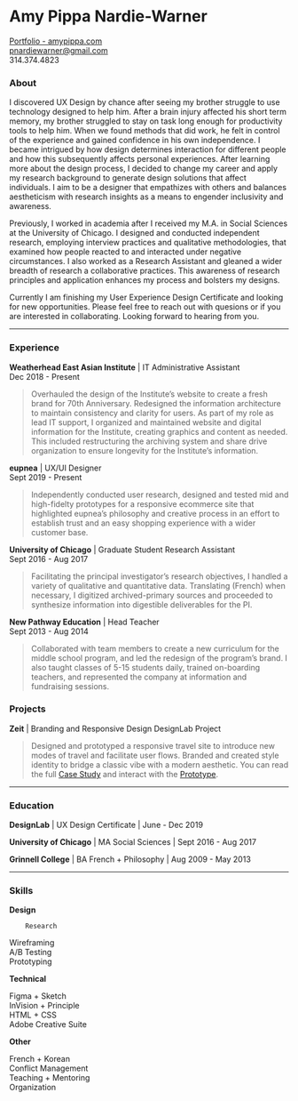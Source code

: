 # Amy Pippa Nardie-Warner

[Portfolio - amypippa.com](http://amypippa.com/)  
pnardiewarner@gmail.com  
314.374.4823  

### About

I discovered UX Design by chance after seeing my brother struggle to use technology designed to help him. After a brain injury affected his short term memory, my brother struggled to stay on task long enough for productivity tools to help him. When we found methods that did work, he felt in control of the experience and gained confidence in his own independence. I became intrigued by how design determines interaction for different people and how this subsequently affects personal experiences.  After learning more about the design process, I decided to change my career and apply my research background to generate design solutions that affect individuals. I aim to be a designer that empathizes with others and balances aestheticism with research insights as a means to engender inclusivity and awareness.

Previously, I worked in academia after I received my M.A. in Social Sciences at the University of Chicago. I designed and conducted independent research, employing interview practices and qualitative methodologies, that examined how people reacted to and interacted under negative circumstances. I also worked as a Research Assistant and gleaned a wider breadth of research a collaborative practices. This awareness of research principles and application enhances my process and bolsters my designs.

Currently I am finishing my User Experience Design Certificate and looking for new opportunities. Please feel free to reach out with quesions or if you are interested in collaborating. Looking forward to hearing from you.

---

### Experience

**Weatherhead East Asian Institute** | IT Administrative Assistant  
Dec 2018 - Present

>Overhauled the design of the Institute’s website to create a fresh brand for 70th Anniversary. Redesigned the information architecture to maintain consistency and clarity for users. As part of my role as lead IT support, I organized and maintained website and digital information for the Institute, creating graphics and content as needed. This included restructuring the archiving system and share drive organization to ensure longevity for the Institute’s information.

**eupnea** | UX/UI Designer  
Sept 2019 - Present

>Independently conducted user research, designed and tested mid and high-fidelty prototypes for a responsive ecommerce site that highlighted eupnea’s philosophy and creative process in an effort to establish trust and an easy shopping experience with a wider customer base.

**University of Chicago** | Graduate Student Research Assistant  
Sept 2016 - Aug 2017

>Facilitating the principal investigator’s research objectives, I handled a variety of qualitative and quantitative data. Translating (French) when necessary, I digitized archived-primary sources and proceeded to synthesize information into digestible deliverables for the PI.

**New Pathway Education** | Head Teacher  
Sept 2013 - Aug 2014

>Collaborated with team members to create a new curriculum for the middle school program, and led the redesign of the program’s brand. I also taught classes of 5-15 students daily, trained on-boarding teachers, and represented the company at information and fundraising sessions.

### Projects

**Zeit** | Branding and Responsive Design 
DesignLab Project

>Designed and prototyped a responsive travel site to introduce new modes of travel and facilitate user flows. Branded and created style identity to bridge a classic vibe with a modern aesthetic. You can read the full [Case Study](http://amypippa.com/zeit) and interact with the [Prototype](https://invis.io/H7TM3GB2B9F).

---

### Education

**DesignLab** 
| UX Design Certificate
| June - Dec 2019

**University of Chicago**
| MA Social Sciences
| Sept 2016 - Aug 2017

**Grinnell College**
| BA French + Philosophy
| Aug 2009 - May 2013

---

### Skills

**Design**

        Research  
Wireframing  
A/B Testing  
Prototyping  

**Technical**

Figma + Sketch  
InVision + Principle  
HTML + CSS  
Adobe Creative Suite  

**Other**

French + Korean  
Conflict Management  
Teaching + Mentoring  
Organization  
